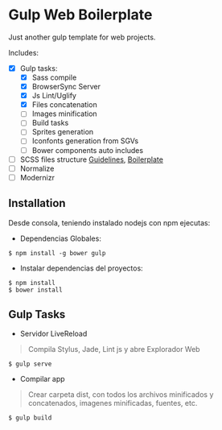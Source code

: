 # Gulp Web Boilerplate
Just another gulp template for web projects.

Includes:
- [x] Gulp tasks:
  - [x] Sass compile
  - [x] BrowserSync Server
  - [x] Js Lint/Uglify
  - [x] Files concatenation
  - [ ] Images minification
  - [ ] Build tasks
  - [ ] Sprites generation
  - [ ] Iconfonts generation from SGVs
  - [ ] Bower components auto includes
- [ ] SCSS files structure [Guidelines](https://sass-guidelin.es/), [Boilerplate](https://github.com/HugoGiraudel/sass-boilerplate)
- [ ] Normalize
- [ ] Modernizr

## Installation
Desde consola, teniendo instalado nodejs con npm ejecutas:

- Dependencias Globales:
```
$ npm install -g bower gulp
```

- Instalar dependencias del proyectos:
```
$ npm install 
$ bower install 
```

## Gulp Tasks

- Servidor LiveReload
> Compila Stylus, Jade, Lint js y abre Explorador Web
```
$ gulp serve
```

- Compilar app 
> Crear carpeta dist, con todos los archivos minificados y concatenados, imagenes minificadas, fuentes, etc.
```
$ gulp build
```